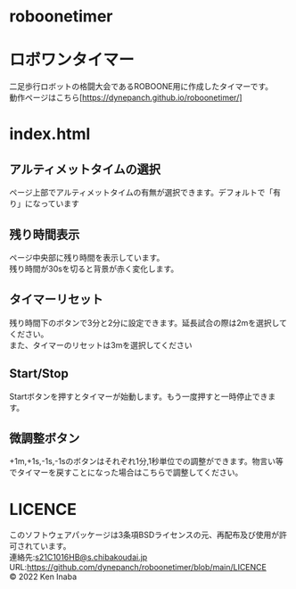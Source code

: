 # roboonetimer
# ロボワンタイマー
二足歩行ロボットの格闘大会であるROBOONE用に作成したタイマーです。
<br>
動作ページはこちら[https://dynepanch.github.io/roboonetimer/]
# index.html
## アルティメットタイムの選択
ページ上部でアルティメットタイムの有無が選択できます。デフォルトで「有り」になっています
<br>
## 残り時間表示
ページ中央部に残り時間を表示しています。
<br>
残り時間が30sを切ると背景が赤く変化します。
<br>
## タイマーリセット
残り時間下のボタンで3分と2分に設定できます。延長試合の際は2mを選択してください。
<br>
また、タイマーのリセットは3mを選択してください
<br>
## Start/Stop
Startボタンを押すとタイマーが始動します。もう一度押すと一時停止できます。
<br>
## 微調整ボタン
+1m,+1s,-1s,-1sのボタンはそれぞれ1分,1秒単位での調整ができます。物言い等でタイマーを戻すことになった場合はこちらで調整してください。
<br>
# LICENCE
このソフトウェアパッケージは3条項BSDライセンスの元、再配布及び使用が許可されています。<br>
連絡先:s21C1016HB@s.chibakoudai.jp<br>
URL:https://github.com/dynepanch/roboonetimer/blob/main/LICENCE
<br>
© 2022 Ken Inaba
